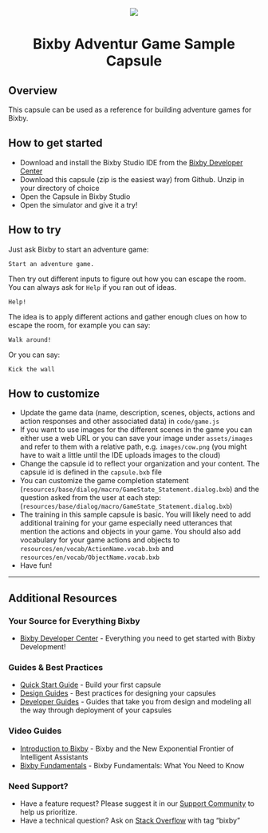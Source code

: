 <p align="Center">
  <img src="https://bixbydevelopers.com/dev/docs-assets/resources/dev-guide/bixby_logo_github-11221940070278028369.png">
  <br/>
  <h1 align="Center">Bixby Adventur Game Sample Capsule</h1>
</p>

## Overview
This capsule can be used as a reference for building adventure games for Bixby.

## How to get started

* Download and install the Bixby Studio IDE from the [Bixby Developer Center](http://bixbydevelopers.com)
* Download this capsule (zip is the easiest way) from Github. Unzip in your directory of choice
* Open the Capsule in Bixby Studio
* Open the simulator and give it a try!


## How to try
Just ask Bixby to start an adventure game:

```
Start an adventure game.
```

Then try out different inputs to figure out how you can escape the room. You can always ask for `Help` if you ran out of ideas.

```
Help!
```

The idea is to apply different actions and gather enough clues on how to escape the room, for example you can say:
```
Walk around!
```
Or you can say:
```
Kick the wall
```

## How to customize
* Update the game data (name, description, scenes, objects, actions and action responses and other associated data) in `code/game.js`
* If you want to use images for the different scenes in the game you can either use a web URL or you can save your image under `assets/images` and refer to them with a relative path, e.g. `images/cow.png` (you might have to wait a little until the IDE uploads images to the cloud)
* Change the capsule id to reflect your organization and your content. The capsule id is defined in the `capsule.bxb` file
* You can customize the game completion statement (`resources/base/dialog/macro/GameState_Statement.dialog.bxb`) and the question asked from the user at each step: (`resources/base/dialog/macro/GameState_Statement.dialog.bxb`)
* The training in this sample capsule is basic. You will likely need to add additional training for your game especially need utterances that mention the actions and objects in your game. You should also add vocabulary for your game actions and objects to `resources/en/vocab/ActionName.vocab.bxb` and `resources/en/vocab/ObjectName.vocab.bxb`
* Have fun!

---

## Additional Resources

### Your Source for Everything Bixby
* [Bixby Developer Center](http://bixbydevelopers.com) - Everything you need to get started with Bixby Development!

### Guides & Best Practices
* [Quick Start Guide](https://bixbydevelopers.com/dev/docs/get-started/quick-start) - Build your first capsule
* [Design Guides](https://bixbydevelopers.com/dev/docs/dev-guide/design-guides) - Best practices for designing your capsules
* [Developer Guides](https://bixbydevelopers.com/dev/docs/dev-guide/developers) - Guides that take you from design and modeling all the way through deployment of your capsules

### Video Guides
* [Introduction to Bixby](https://youtu.be/DFvpK4PosvI) - Bixby and the New Exponential Frontier of Intelligent Assistants
* [Bixby Fundamentals](https://bixby.developer.samsung.com/newsroom/en-us/22/01/2019/Teaching-Bixby-Fundamentals-What-You-Need-to-Know) - Bixby Fundamentals: What You Need to Know

### Need Support?
* Have a feature request? Please suggest it in our [Support Community](https://support.bixbydevelopers.com/hc/en-us/community/topics/360000183273-Feature-Requests) to help us prioritize.
* Have a technical question? Ask on [Stack Overflow](https://stackoverflow.com/questions/tagged/bixby) with tag “bixby”
